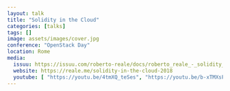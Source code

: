 ```yaml
---
layout: talk
title: "Solidity in the Cloud"
categories: [talks]
tags: []
image: assets/images/cover.jpg
conference: "OpenStack Day"
location: Rome
media:
  issuu: https://issuu.com/roberto-reale/docs/roberto_reale_-_solidity_in_the_clo
  website: https://reale.me/solidity-in-the-cloud-2018
  youtube: [ "https://youtu.be/4tmXQ_teSes", "https://youtu.be/b-xTMXsF1eA" ] 
---
```

